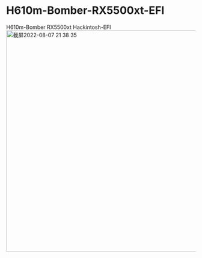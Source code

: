 # H610m-Bomber-RX5500xt-EFI
H610m-Bomber RX5500xt Hackintosh-EFI
<img width="589" alt="截屏2022-08-07 21 38 35" src="https://user-images.githubusercontent.com/65746655/183293549-a35f6812-be14-49e0-bc50-03d5f99bbab8.png">
